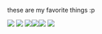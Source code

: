 these are my favorite things :p

![](https://i.imgur.com/Wvj12LA.jpeg) ![](https://i.imgur.com/vO5h8kG.jpeg)
![](https://i.imgur.com/GD0YIo9.jpeg)![](https://i.imgur.com/d3RDIGi.jpeg)![](https://i.imgur.com/Iqckhok.jpeg)
![](https://i.imgur.com/o5rFP11.jpeg)
